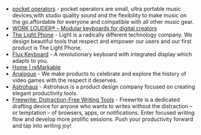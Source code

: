 - [pocket operators](https://teenage.engineering/products/po) - pocket operators are small, ultra portable music devices,with studio quality sound and the flexibility to make music on the go.affordable for everyone and compatible with all other music gear.
- [WORK LOUDER® – Modular keyboards for digital creators](https://worklouder.cc/)
- [The Light Phone](https://www.thelightphone.com/) - Light is a radically different technology company. We design beautiful tools that respect and empower our users and our first product is The Light Phone.
- [Flux Keyboard](https://fluxkeyboard.com/) - A revolutionary keyboard with integrated display which adapts to you.
- [Home | reMarkable](https://remarkable.com/)
- [Analogue](https://www.analogue.co/) - We make products to celebrate and explore the history of video games with the respect it deserves.
- [Astrohaus](https://astrohaus.com/) - Astrohaus is a product design company focused on creating elegant productivity tools.
- [Freewrite: Distraction-Free Writing Tools](https://getfreewrite.com/) - Freewrite is a dedicated drafting device for anyone who wants to writes without the distraction – or temptation – of browsers, apps, or notifications. Enter focused writing flow and develop more prolific sessions. Push your productivity forward and tap into writing joy!